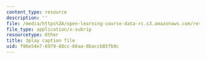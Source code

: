 ```yaml
---
content_type: resource
description: ''
file: /media/https%3A/open-learning-course-data-rc.s3.amazonaws.com/res-6-007-signals-and-systems-spring-2011/f96e54e7697988cc66aa0baccb85fb9c_6xaaeop7gJ8.srt
file_type: application/x-subrip
resourcetype: Other
title: 3play caption file
uid: f96e54e7-6979-88cc-66aa-0baccb85fb9c
---
```

